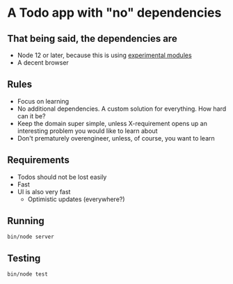 # A Todo app with "no" dependencies

## That being said, the dependencies are

* Node 12 or later, because this is using [experimental modules](https://nodejs.org/api/esm.html)
* A decent browser

## Rules

* Focus on learning
* No additional dependencies. A custom solution for everything. How hard can it be?
* Keep the domain super simple, unless X-requirement opens up an interesting problem you would like to learn about
* Don't prematurely overengineer, unless, of course, you want to learn

## Requirements

* Todos should not be lost easily
* Fast
* UI is also very fast
  * Optimistic updates (everywhere?)

## Running

```
bin/node server
```

## Testing

```
bin/node test
```
